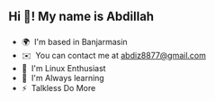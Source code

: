 <h2 align="left">Hi 👋! My name is Abdillah</h2>

###

* 🌍  I'm based in Banjarmasin
* ✉️  You can contact me at [abdiz8877@gmail.com](mailto:abdiz8877@gmail.com)
* 🚀  I'm Linux Enthusiast
* 🧠  I'm Always learning
* ⚡  Talkless Do More

###
